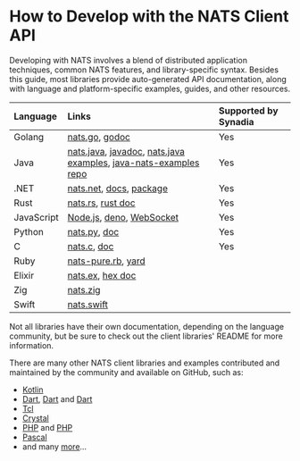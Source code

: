 # How to Develop with the NATS Client API

Developing with NATS involves a blend of distributed application techniques, common NATS features, and library-specific syntax. Besides this guide, most libraries provide auto-generated API documentation, along with language and platform-specific examples, guides, and other resources.

| Language | Links                                                                                                               | Supported by Synadia                                                           |
| :--- |:-------------------------------------------------------------------------------------------------------------------------------------------------------------------------------| :------|
| Golang | [nats.go](https://github.com/nats-io/nats.go), [godoc](http://godoc.org/github.com/nats-io/nats.go)                                                       |  Yes                     |
| Java | [nats.java](https://github.com/nats-io/nats.java), [javadoc](https://javadoc.io/doc/io.nats/jnats), [nats.java examples](https://github.com/nats-io/nats.java/tree/main/src/examples/java/io/nats/examples), [java-nats-examples repo](https://github.com/nats-io/java-nats-examples) |  Yes   | 
| .NET | [nats.net](https://github.com/nats-io/nats.net), [docs](http://nats-io.github.io/nats.net/), [package](https://www.nuget.org/packages/NATS.Net)       |  Yes              |
| Rust | [nats.rs](https://github.com/nats-io/nats.rs), [rust doc](https://docs.rs/nats)               |  Yes                                                                                   |
| JavaScript | [Node.js](https://github.com/nats-io/nats.js#readme), [deno](https://github.com/nats-io/nats.deno/blob/main/README.md), [WebSocket](https://github.com/nats-io/nats.ws#readme) |  Yes  |
| Python | [nats.py](https://github.com/nats-io/nats.py), [doc](https://nats-io.github.io/nats.py/)                       |  Yes                                                                  |
| C | [nats.c](https://github.com/nats-io/nats.c), [doc](http://nats-io.github.io/nats.c)                      |  Yes                                                                        |
| Ruby | [nats-pure.rb](https://github.com/nats-io/nats-pure.rb), [yard](https://www.rubydoc.info/gems/nats)                                                                            |
| Elixir | [nats.ex](https://github.com/nats-io/nats.ex), [hex doc](https://hex.pm/packages/gnat)                                                                                         |
| Zig | [nats.zig](https://github.com/nats-io/nats.zig)                                                                                                                                |
| Swift | [nats.swift](https://github.com/nats-io/nats.swift) |

Not all libraries have their own documentation, depending on the language community, but be sure to check out the client libraries' README for more information.

There are many other NATS client libraries and examples contributed and maintained by the community and available on GitHub, such as:

* [Kotlin](https://github.com/nats-io/kotlin-nats-examples)
* [Dart](https://github.com/dgofman/nats_client), [Dart](https://github.com/chartchuo/dart-nats) and [Dart](https://github.com/c16a/nats-dart)
* [Tcl](https://github.com/Kazmirchuk/nats-tcl)
* [Crystal](https://github.com/jgaskins/nats)
* [PHP](https://github.com/basis-company/nats.php) and [PHP](https://github.com/repejota/phpnats)
* [Pascal](https://github.com/biot2/nats.pas/blob/main/nats.core.pas)
* and many [more](https://github.com/search?o=desc&p=1&q=nats+client&s=updated&type=Repositories)...
